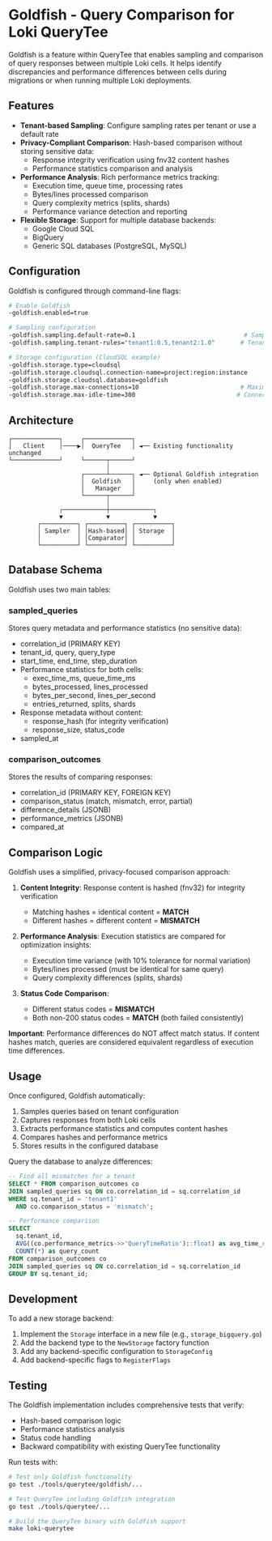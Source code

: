 # Goldfish - Query Comparison for Loki QueryTee

Goldfish is a feature within QueryTee that enables sampling and comparison of query responses between multiple Loki cells. It helps identify discrepancies and performance differences between cells during migrations or when running multiple Loki deployments.

## Features

- **Tenant-based Sampling**: Configure sampling rates per tenant or use a default rate
- **Privacy-Compliant Comparison**: Hash-based comparison without storing sensitive data:
  - Response integrity verification using fnv32 content hashes
  - Performance statistics comparison and analysis
- **Performance Analysis**: Rich performance metrics tracking:
  - Execution time, queue time, processing rates
  - Bytes/lines processed comparison
  - Query complexity metrics (splits, shards)
  - Performance variance detection and reporting
- **Flexible Storage**: Support for multiple database backends:
  - Google Cloud SQL
  - BigQuery
  - Generic SQL databases (PostgreSQL, MySQL)

## Configuration

Goldfish is configured through command-line flags:

```bash
# Enable Goldfish
-goldfish.enabled=true

# Sampling configuration
-goldfish.sampling.default-rate=0.1                              # Sample 10% of queries by default
-goldfish.sampling.tenant-rules="tenant1:0.5,tenant2:1.0"       # Tenant-specific rates

# Storage configuration (CloudSQL example)
-goldfish.storage.type=cloudsql
-goldfish.storage.cloudsql.connection-name=project:region:instance
-goldfish.storage.cloudsql.database=goldfish
-goldfish.storage.max-connections=10                            # Maximum database connections
-goldfish.storage.max-idle-time=300                            # Connection idle timeout (seconds)
```

## Architecture

```
┌─────────────┐     ┌─────────────┐
│   Client    │────▶│  QueryTee   │ ◄── Existing functionality unchanged
└─────────────┘     └──────┬──────┘
                           │
                    ┌──────┴──────┐ ◄── Optional Goldfish integration
                    │  Goldfish   │     (only when enabled)
                    │   Manager   │
                    └──────┬──────┘
                           │
              ┌────────────┼────────────┐
              ▼            ▼            ▼
        ┌──────────┐ ┌──────────┐ ┌──────────┐
        │ Sampler  │ │Hash-based│ │ Storage  │
        │          │ │Comparator│ │          │
        └──────────┘ └──────────┘ └──────────┘
```

## Database Schema

Goldfish uses two main tables:

### sampled_queries
Stores query metadata and performance statistics (no sensitive data):
- correlation_id (PRIMARY KEY)
- tenant_id, query, query_type
- start_time, end_time, step_duration
- Performance statistics for both cells:
  - exec_time_ms, queue_time_ms
  - bytes_processed, lines_processed
  - bytes_per_second, lines_per_second
  - entries_returned, splits, shards
- Response metadata without content:
  - response_hash (for integrity verification)
  - response_size, status_code
- sampled_at

### comparison_outcomes
Stores the results of comparing responses:
- correlation_id (PRIMARY KEY, FOREIGN KEY)
- comparison_status (match, mismatch, error, partial)
- difference_details (JSONB)
- performance_metrics (JSONB)
- compared_at

## Comparison Logic

Goldfish uses a simplified, privacy-focused comparison approach:

1. **Content Integrity**: Response content is hashed (fnv32) for integrity verification
   - Matching hashes = identical content = **MATCH**
   - Different hashes = different content = **MISMATCH**

2. **Performance Analysis**: Execution statistics are compared for optimization insights:
   - Execution time variance (with 10% tolerance for normal variation)
   - Bytes/lines processed (must be identical for same query)
   - Query complexity differences (splits, shards)

3. **Status Code Comparison**:
   - Different status codes = **MISMATCH**
   - Both non-200 status codes = **MATCH** (both failed consistently)

**Important**: Performance differences do NOT affect match status. If content hashes match, queries are considered equivalent regardless of execution time differences.

## Usage

Once configured, Goldfish automatically:

1. Samples queries based on tenant configuration
2. Captures responses from both Loki cells
3. Extracts performance statistics and computes content hashes
4. Compares hashes and performance metrics
5. Stores results in the configured database

Query the database to analyze differences:

```sql
-- Find all mismatches for a tenant
SELECT * FROM comparison_outcomes co
JOIN sampled_queries sq ON co.correlation_id = sq.correlation_id
WHERE sq.tenant_id = 'tenant1'
  AND co.comparison_status = 'mismatch';

-- Performance comparison
SELECT
  sq.tenant_id,
  AVG((co.performance_metrics->>'QueryTimeRatio')::float) as avg_time_ratio,
  COUNT(*) as query_count
FROM comparison_outcomes co
JOIN sampled_queries sq ON co.correlation_id = sq.correlation_id
GROUP BY sq.tenant_id;
```

## Development

To add a new storage backend:

1. Implement the `Storage` interface in a new file (e.g., `storage_bigquery.go`)
2. Add the backend type to the `NewStorage` factory function
3. Add any backend-specific configuration to `StorageConfig`
4. Add backend-specific flags to `RegisterFlags`

## Testing

The Goldfish implementation includes comprehensive tests that verify:
- Hash-based comparison logic
- Performance statistics analysis
- Status code handling
- Backward compatibility with existing QueryTee functionality

Run tests with:

```bash
# Test only Goldfish functionality
go test ./tools/querytee/goldfish/...

# Test QueryTee including Goldfish integration
go test ./tools/querytee/...

# Build the QueryTee binary with Goldfish support
make loki-querytee
```
